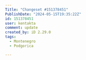 ```yaml
---
Title: "Changeset #151378451"
PublishDate: "2024-05-15T19:35:22Z"
id: 151378451
user: kentakta
comment: update
created_by: iD 2.29.0
tags:
  - Montenegro
  - Podgorica

---
```


